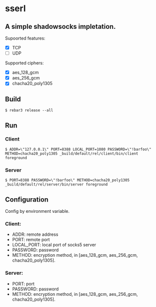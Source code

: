 sserl
=====

## A simple shadowsocks impletation.

Supoorted features:
- [x] TCP
- [ ] UDP

Supported ciphers:
- [x] aes_128_gcm
- [x] aes_256_gcm
- [x] chacha20_poly1305

Build
-----

    $ rebar3 release --all 

Run
---

### Client

    $ ADDR=\"127.0.0.1\" PORT=8388 LOCAL_PORT=1080 PASSWORD=\"!barfoo\" METHOD=chacha20_poly1305 _build/default/rel/client/bin/client foreground          

### Server

    $ PORT=8388 PASSWORD=\"!barfoo\" METHOD=chacha20_poly1305 _build/default/rel/server/bin/server foreground    

Configuration
-------------

Config by environment variable.

### Client:

* ADDR: remote address
* PORT: remote port
* LOCAL_PORT: local port of socks5 server
* PASSWORD: password
* METHOD: encryption method, in [aes_128_gcm, aes_256_gcm, chacha20_poly1305].

### Server:

* PORT: port
* PASSWORD: password
* METHOD: encryption method, in [aes_128_gcm, aes_256_gcm, chacha20_poly1305].



